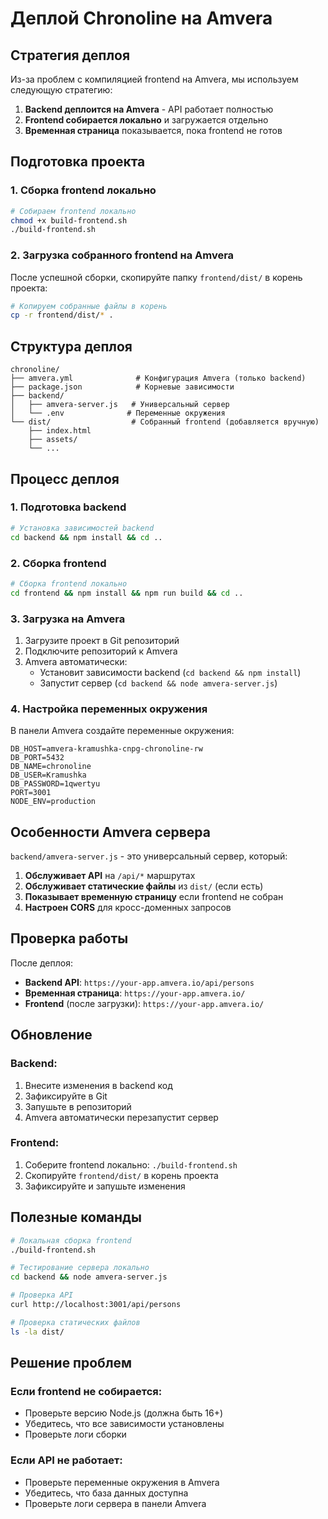 # Деплой Chronoline на Amvera

## Стратегия деплоя

Из-за проблем с компиляцией frontend на Amvera, мы используем следующую стратегию:

1. **Backend деплоится на Amvera** - API работает полностью
2. **Frontend собирается локально** и загружается отдельно
3. **Временная страница** показывается, пока frontend не готов

## Подготовка проекта

### 1. Сборка frontend локально

```bash
# Собираем frontend локально
chmod +x build-frontend.sh
./build-frontend.sh
```

### 2. Загрузка собранного frontend на Amvera

После успешной сборки, скопируйте папку `frontend/dist/` в корень проекта:

```bash
# Копируем собранные файлы в корень
cp -r frontend/dist/* .
```

## Структура деплоя

```
chronoline/
├── amvera.yml              # Конфигурация Amvera (только backend)
├── package.json            # Корневые зависимости
├── backend/
│   ├── amvera-server.js   # Универсальный сервер
│   └── .env              # Переменные окружения
└── dist/                  # Собранный frontend (добавляется вручную)
    ├── index.html
    ├── assets/
    └── ...
```

## Процесс деплоя

### 1. Подготовка backend

```bash
# Установка зависимостей backend
cd backend && npm install && cd ..
```

### 2. Сборка frontend

```bash
# Сборка frontend локально
cd frontend && npm install && npm run build && cd ..
```

### 3. Загрузка на Amvera

1. Загрузите проект в Git репозиторий
2. Подключите репозиторий к Amvera
3. Amvera автоматически:
   - Установит зависимости backend (`cd backend && npm install`)
   - Запустит сервер (`cd backend && node amvera-server.js`)

### 4. Настройка переменных окружения

В панели Amvera создайте переменные окружения:

```env
DB_HOST=amvera-kramushka-cnpg-chronoline-rw
DB_PORT=5432
DB_NAME=chronoline
DB_USER=Kramushka
DB_PASSWORD=1qwertyu
PORT=3001
NODE_ENV=production
```

## Особенности Amvera сервера

`backend/amvera-server.js` - это универсальный сервер, который:

1. **Обслуживает API** на `/api/*` маршрутах
2. **Обслуживает статические файлы** из `dist/` (если есть)
3. **Показывает временную страницу** если frontend не собран
4. **Настроен CORS** для кросс-доменных запросов

## Проверка работы

После деплоя:

- **Backend API**: `https://your-app.amvera.io/api/persons`
- **Временная страница**: `https://your-app.amvera.io/`
- **Frontend** (после загрузки): `https://your-app.amvera.io/`

## Обновление

### Backend:
1. Внесите изменения в backend код
2. Зафиксируйте в Git
3. Запушьте в репозиторий
4. Amvera автоматически перезапустит сервер

### Frontend:
1. Соберите frontend локально: `./build-frontend.sh`
2. Скопируйте `frontend/dist/` в корень проекта
3. Зафиксируйте и запушьте изменения

## Полезные команды

```bash
# Локальная сборка frontend
./build-frontend.sh

# Тестирование сервера локально
cd backend && node amvera-server.js

# Проверка API
curl http://localhost:3001/api/persons

# Проверка статических файлов
ls -la dist/
```

## Решение проблем

### Если frontend не собирается:
- Проверьте версию Node.js (должна быть 16+)
- Убедитесь, что все зависимости установлены
- Проверьте логи сборки

### Если API не работает:
- Проверьте переменные окружения в Amvera
- Убедитесь, что база данных доступна
- Проверьте логи сервера в панели Amvera 